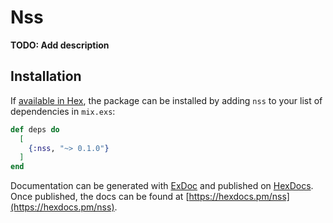 # Nss

**TODO: Add description**

## Installation

If [available in Hex](https://hex.pm/docs/publish), the package can be installed
by adding `nss` to your list of dependencies in `mix.exs`:

```elixir
def deps do
  [
    {:nss, "~> 0.1.0"}
  ]
end
```

Documentation can be generated with [ExDoc](https://github.com/elixir-lang/ex_doc)
and published on [HexDocs](https://hexdocs.pm). Once published, the docs can
be found at [https://hexdocs.pm/nss](https://hexdocs.pm/nss).

